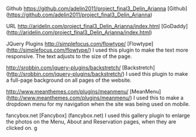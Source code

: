 Github
https://github.com/adelin2011/project_final3_Delin_Arianna
[Github] (https://github.com/adelin2011/project_final3_Delin_Arianna)

URL
http://aridelin.com/project_final3_Delin_Arianna/index.html
[GoDaddy] (http://aridelin.com/project_final3_Delin_Arianna/index.html)

JQuery Plugins
http://simplefocus.com/flowtype/
[Flowtype] (http://simplefocus.com/flowtype/)
	I used this plugin to make the text more responsive. The text adjusts to the size of the page. 

http://srobbin.com/jquery-plugins/backstretch/
[Backstretch] (http://srobbin.com/jquery-plugins/backstretch/)
	I used this plugin to make a full-page background on all pages of the website. 

http://www.meanthemes.com/plugins/meanmenu/
[MeanMenu] (http://www.meanthemes.com/plugins/meanmenu/)
	I used this to make a dropdown menu for my navigation when the site was being used on mobile. 

fancybox.net
[Fancybox] (fancybox.net)
	I used this gallery plugin to enlarge the photos on the Menu, About and Reservation pages, when they are clicked on. g			

